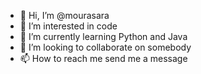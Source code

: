 - 👋 Hi, I’m @mourasara
- 👀 I’m interested in code
- 🌱 I’m currently learning Python and Java
- 💞️ I’m looking to collaborate on somebody
- 📫 How to reach me send me a message

<!---
smstwth/smstwth is a ✨ special ✨ repository because its `README.md` (this file) appears on your GitHub profile.
You can click the Preview link to take a look at your changes.
--->
